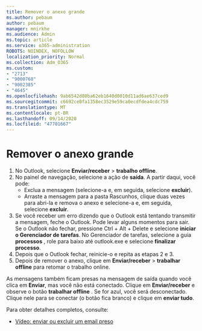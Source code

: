```yaml
---
title: Remover o anexo grande
ms.author: pebaum
author: pebaum
manager: mnirkhe
ms.audience: Admin
ms.topic: article
ms.service: o365-administration
ROBOTS: NOINDEX, NOFOLLOW
localization_priority: Normal
ms.collection: Adm_O365
ms.custom:
- "2713"
- "9000768"
- "9002385"
- "4645"
ms.openlocfilehash: 9ab6542d80ba62eb1640d0010d11ad6ae637ced9
ms.sourcegitcommit: c6692ce0fa1358ec3529e59ca0ecdfdea4cdc759
ms.translationtype: MT
ms.contentlocale: pt-BR
ms.lasthandoff: 09/14/2020
ms.locfileid: "47701667"
---
```

# <a name="remove-the-large-attachment"></a>Remover o anexo grande

1. No Outlook, selecione **Enviar/receber**  >  **trabalho offline**. 
2. No painel de navegação, selecione a ação de **saída**. A partir daqui, você pode: 
    - Exclua a mensagem (selecione-a e, em seguida, selecione **excluir**).
    - Arraste a mensagem para a pasta Rascunhos, clique duas vezes para abri-la e remova o anexo e selecione-a e, em seguida, selecione **excluir**.
3. Se você receber um erro dizendo que o Outlook está tentando transmitir a mensagem, feche o Outlook. Pode levar alguns momentos para sair. Se o Outlook não fechar, pressione Ctrl + Alt + Delete e selecione **iniciar o Gerenciador de tarefas**. No Gerenciador de tarefas, selecione a guia **processos** , role para baixo até outlook.exe e selecione **finalizar processo**.
4. Depois que o Outlook fechar, reinicie-o e repita as etapas 2 e 3. 
5. Depois de remover o anexo, clique em **Enviar/receber**  >  **trabalhar offline** para retomar o trabalho online. 

As mensagens também ficam presas na mensagem de saída quando você clica em **Enviar**, mas você não está conectado. Clique em **Enviar/receber** e observe o botão **trabalhar offline** . Se for azul, você será desconectado. Clique nele para se conectar (o botão fica branco) e clique em **enviar tudo**.
 
 Para obter detalhes completos, consulte:
- [Vídeo: enviar ou excluir um email preso](https://support.office.com/article/Video-Send-or-delete-an-email-stuck-in-your-outbox-26d5d34a-4e5f-444a-a9e8-44db04a94dec) 